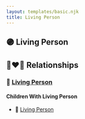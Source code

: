 ```yaml
---
layout: templates/basic.njk
title: Living Person
---
```

## 🟣 Living Person


## 👩‍❤️‍👨 Relationships

### 🔵 [Living Person](/people/5/54906750)

#### Children With Living Person
* 🔵 [Living Person](/people/6/69350741)